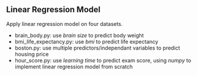## Linear Regression Model
Apply linear regression model on four datasets.
- brain_body.py: use *brain size* to predict body weight
- bmi_life_expectancy.py: use *bmi* to predict life expectancy
- boston.py: use multiple predictors/independant variables to predict housing price
- hour_score.py: use *learning time* to predict exam score, using *numpy* to implement linear regression model from scratch